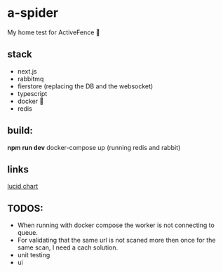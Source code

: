 # a-spider
My home test for ActiveFence :koala:

## stack
* next.js
* rabbitmq
* fierstore (replacing the DB and the websocket)
* typescript 
* docker :whale:
* redis

## build: 
**npm run dev**
docker-compose up (running redis and rabbit)

## links
[lucid chart](https://www.lucidchart.com/invitations/accept/79cd6621-5e01-41fd-a73c-682706e5a71c)

## TODOS:
* When running with docker compose the worker is not connecting to queue.
* For validating that the same url is not scaned more then once for the same scan, I need a cach solution.
* unit testing
* ui  